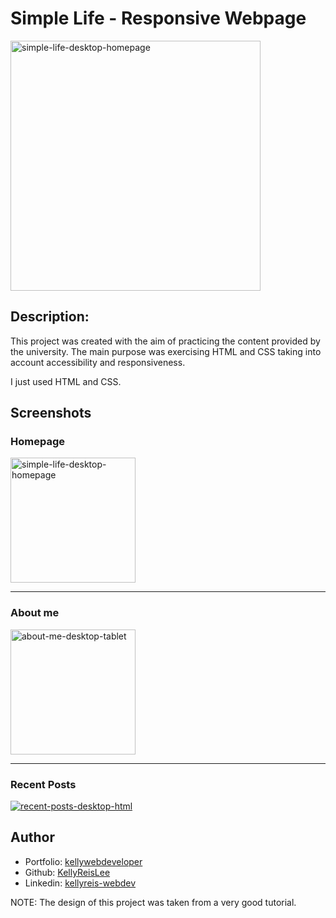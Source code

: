# Simple Life - Responsive Webpage

<a href="https://ibb.co/Xx5pjBb"><img src="https://i.ibb.co/b5vLQhP/simple-life-desktop-homepage.png" alt="simple-life-desktop-homepage" border="0" width="400"/></a>

<h2>Description: </h2>
<p>This project was created with the aim of practicing the content provided by the university. The main purpose was exercising HTML and CSS taking into account accessibility and responsiveness.</p>
<p>I just used HTML and CSS.</p>

## Screenshots

<h3>Homepage</h3>
<a href="https://ibb.co/Xx5pjBb"><img src="https://i.ibb.co/b5vLQhP/simple-life-desktop-homepage.png" alt="simple-life-desktop-homepage" border="0" width="200px"/></a>
  
--- 

<h3>About me</h3>
<a href="https://ibb.co/sgNB8HP"><img src="https://i.ibb.co/j8QpnR5/about-me-desktop-tablet.png" alt="about-me-desktop-tablet" border="0" width="200px"/></a>

---

<h3>Recent Posts</h3>
<a href="https://ibb.co/fCpyxtV"><img src="https://i.ibb.co/LCtcZ6D/recent-posts-desktop-html.png" alt="recent-posts-desktop-html" border="0" /></a>

## Author

- Portfolio: [kellywebdeveloper](https://kellydeveloper.vercel.app)
- Github: [KellyReisLee](https://github.com/KellyReisLee)
- Linkedin: [kellyreis-webdev](https://www.linkedin.com/in/kellyreis-webdev/)









NOTE: The design of this project was taken from a very good tutorial. 

